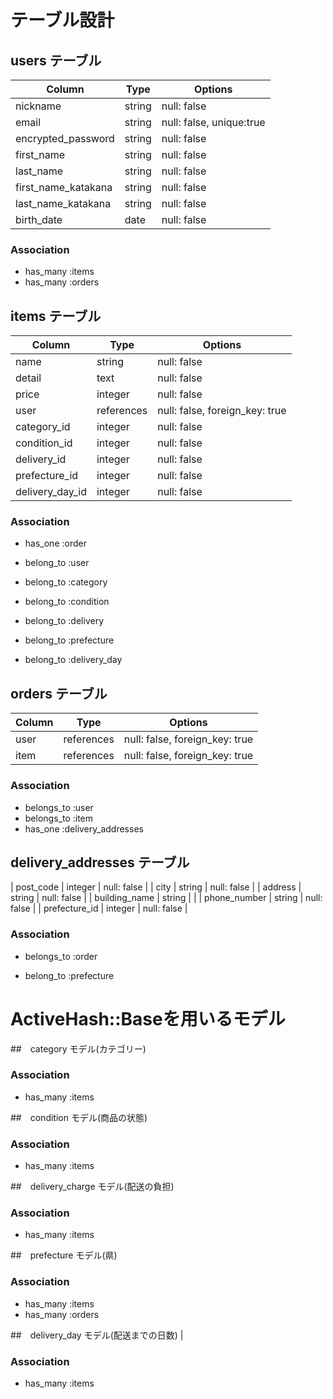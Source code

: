 # テーブル設計
## users テーブル

| Column             | Type    | Options                   |
| ------------------ | ------- | ------------------------- |
| nickname           | string  | null: false               |
| email              | string  | null: false, unique:true  |
| encrypted_password | string  | null: false               |
| first_name         | string  | null: false               |
| last_name          | string  | null: false               |
| first_name_katakana| string  | null: false               |
| last_name_katakana | string  | null: false               |
| birth_date         | date    | null: false               |



### Association
- has_many :items
- has_many :orders





## items テーブル

| Column             | Type      | Options                        |
| ------------------ | --------- | ------------------------------ |
| name               | string    | null: false                    |
| detail             | text      | null: false                    |
| price              | integer   | null: false                    |
| user               | references| null: false, foreign_key: true |
| category_id        | integer   | null: false                    |
| condition_id       | integer   | null: false                    |
| delivery_id        | integer   | null: false                    |
| prefecture_id      | integer   | null: false                    |
| delivery_day_id    | integer   | null: false                    |


### Association
- has_one :order
- belong_to :user

- belong_to :category
- belong_to :condition
- belong_to :delivery
- belong_to :prefecture
- belong_to :delivery_day


## orders テーブル

| Column             | Type      | Options                        |
| ------------------ | --------- | ------------------------------ |
| user               | references| null: false, foreign_key: true |          
| item               | references | null: false, foreign_key: true |         

### Association
- belongs_to :user
- belongs_to :item
- has_one :delivery_addresses



## delivery_addresses テーブル
| post_code          | integer   | null: false                    |
| city               | string    | null: false                    |
| address            | string    | null: false                    |
| building_name      | string    |                                |
| phone_number       | string    | null: false                    | 
| prefecture_id      | integer   | null: false                    |

### Association
- belongs_to :order

- belong_to :prefecture




# ActiveHash::Baseを用いるモデル


##　category モデル(カテゴリー)


### Association
- has_many :items

##　condition モデル(商品の状態)


### Association
- has_many :items

##　delivery_charge モデル(配送の負担)


### Association
- has_many :items

##　prefecture モデル(県)

### Association
- has_many :items
- has_many :orders


##　delivery_day モデル(配送までの日数)
|

### Association
- has_many :items


